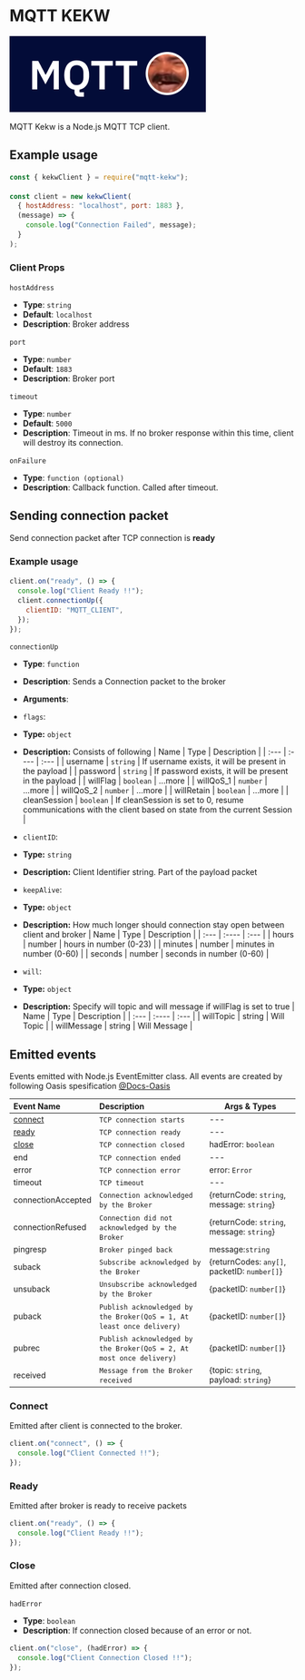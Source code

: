 # MQTT KEKW

![LOGO](./assets/kekw_logo.png)

MQTT Kekw is a Node.js MQTT TCP client.

## Example usage

```javascript
const { kekwClient } = require("mqtt-kekw");

const client = new kekwClient(
  { hostAddress: "localhost", port: 1883 },
  (message) => {
    console.log("Connection Failed", message);
  }
);
```

### Client Props

<code>hostAddress</code>

- **Type**: `string`
- **Default**: `localhost`
- **Description**: Broker address

<code>port</code>

- **Type**: `number`
- **Default**: `1883`
- **Description**: Broker port

<code>timeout</code>

- **Type**: `number`
- **Default**: `5000`
- **Description**: Timeout in ms. If no broker response within this time, client will destroy its connection.

<code>onFailure</code>

- **Type**: `function (optional)`
- **Description**: Callback function. Called after timeout.

## Sending connection packet

<p>Send connection packet after TCP connection is <b>ready</b></p>

### Example usage

```javascript
client.on("ready", () => {
  console.log("Client Ready !!");
  client.connectionUp({
    clientID: "MQTT_CLIENT",
  });
});
```

<code>connectionUp</code>

- **Type**: `function`
- **Description**: Sends a Connection packet to the broker

- **Arguments**:

- `flags`:
- **Type:** `object`
- **Description:** Consists of following
  | Name | Type | Description |
  | :--- | :---- | :--- |
  | username | `string` | If username exists, it will be present in the payload |
  | password | `string` | If password exists, it will be present in the payload |
  | willFlag | `boolean` | ...more |
  | willQoS_1 | `number` | ...more |
  | willQoS_2 | `number` | ...more |
  | willRetain | `boolean` | ...more |
  | cleanSession | `boolean` | If cleanSession is set to 0, resume communications with the client based on state from the current Session |

- `clientID`:
- **Type:** `string`
- **Description:** Client Identifier string. Part of the payload packet

- `keepAlive`:
- **Type:** `object`
- **Description:** How much longer should connection stay open between client and broker
  | Name | Type | Description |
  | :--- | :---- | :--- |
  | hours | number | hours in number (0-23) |
  | minutes | number | minutes in number (0-60) |
  | seconds | number | seconds in number (0-60) |

- `will`:
- **Type:** `object`
- **Description:** Specify will topic and will message if willFlag is set to true
  | Name | Type | Description |
  | :--- | :---- | :--- |
  | willTopic | string | Will Topic |
  | willMessage | string | Will Message |

## Emitted events

Events emitted with Node.js EventEmitter class. All events are created by following Oasis spesification [@Docs-Oasis](http://docs.oasis-open.org/mqtt/mqtt/v3.1.1/os/mqtt-v3.1.1-os.html)

| Event Name          | Description                                                           | Args & Types                                 |
| :------------------ | :-------------------------------------------------------------------- | -------------------------------------------- |
| [connect](#connect) | `TCP connection starts`                                               | ---                                          |
| [ready](#ready)     | `TCP connection ready`                                                | ---                                          |
| [close](#close)     | `TCP connection closed`                                               | hadError: `boolean`                          |
| end                 | `TCP connection ended`                                                | ---                                          |
| error               | `TCP connection error`                                                | error: `Error`                               |
| timeout             | `TCP timeout`                                                         | ---                                          |
| connectionAccepted  | `Connection acknowledged by the Broker`                               | {returnCode: `string`, message: `string`}    |
| connectionRefused   | `Connection did not acknowledged by the Broker`                       | {returnCode: `string`, message: `string`}    |
| pingresp            | `Broker pinged back`                                                  | message:`string`                             |
| suback              | `Subscribe acknowledged by the Broker`                                | {returnCodes: `any[]`, packetID: `number[]`} |
| unsuback            | `Unsubscribe acknowledged by the Broker`                              | {packetID: `number[]`}                       |
| puback              | `Publish acknowledged by the Broker(QoS = 1, At least once delivery)` | {packetID: `number[]`}                       |
| pubrec              | `Publish acknowledged by the Broker(QoS = 2, At most once delivery)`  | {packetID: `number[]`}                       |
| received            | `Message from the Broker received`                                    | {topic: `string`, payload: `string`}         |

### Connect

Emitted after client is connected to the broker.

```javascript
client.on("connect", () => {
  console.log("Client Connected !!");
});
```

### Ready

Emitted after broker is ready to receive packets

```javascript
client.on("ready", () => {
  console.log("Client Ready !!");
});
```

### Close

Emitted after connection closed.

<code>hadError</code>

- **Type**: `boolean`
- **Description**: If connection closed because of an error or not.

```javascript
client.on("close", (hadError) => {
  console.log("Client Connection Closed !!");
});
```
